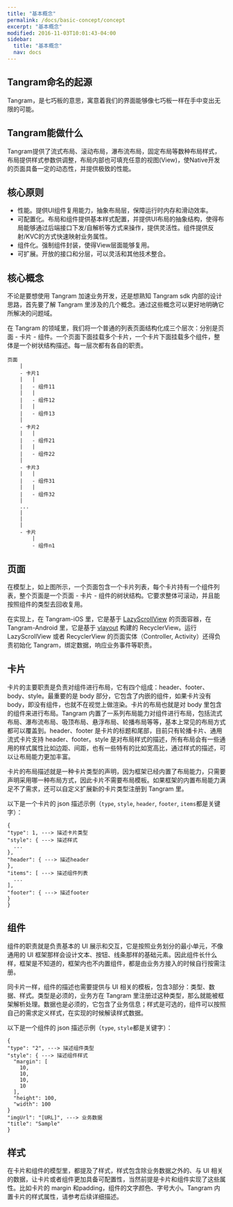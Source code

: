 ```yaml
---
title: "基本概念"
permalink: /docs/basic-concept/concept
excerpt: "基本概念"
modified: 2016-11-03T10:01:43-04:00
sidebar:
  title: "基本概念"
  nav: docs
---
```


## Tangram命名的起源

Tangram，是七巧板的意思，寓意着我们的界面能够像七巧板一样在手中变出无限的可能。

## Tangram能做什么

Tangram提供了流式布局、滚动布局，瀑布流布局，固定布局等数种布局样式，布局提供样式参数供调整，布局内部也可填充任意的视图(View)，使Native开发的页面具备一定的动态性，并提供极致的性能。

## 核心原则

+ 性能。提供UI组件复用能力，抽象布局层，保障运行时内存和滑动效率。
+ 可配置化。布局和组件提供基本样式配置，并提供UI布局的抽象结构，使得布局能够通过后端接口下发/自解析等方式来操作，提供灵活性。组件提供反射/KVC的方式快速映射业务属性。
+ 组件化。强制组件封装，使得View层面能够复用。
+ 可扩展。开放的接口和分层，可以灵活和其他技术整合。

## 核心概念

不论是要想使用 Tangram 加速业务开发，还是想熟知 Tangram sdk 内部的设计思路，首先要了解 Tangram 里涉及的几个概念。通过这些概念可以更好地明确它所解决的问题域。

在 Tangram 的领域里，我们将一个普通的列表页面结构化成三个层次：分别是页面 - 卡片 - 组件。一个页面下面挂载多个卡片，一个卡片下面挂载多个组件，整体是一个树状结构描述。每一层次都有各自的职责。

```
页面
	|
	- 卡片1
	|	|
	|	- 组件11
	|	|
	|	- 组件12
	|	|
	|	- 组件13
	|
	- 卡片2
	|	|
	|	- 组件21
	|	|
	|	- 组件22
	|
	- 卡片3
	|	|
	|	- 组件31
	|	|
	|	- 组件32
	|
	...
	|
	|
	|
	- 卡片 
		|
		- 组件n1
```

## 页面

在模型上，如上图所示，一个页面包含一个卡片列表，每个卡片持有一个组件列表，整个页面是一个页面 - 卡片 - 组件的树状结构。它要求整体可滚动，并且能按照组件的类型去回收复用。

在实现上，在 Tangram-iOS 里，它是基于 [LazyScrollView](https://github.com/alibaba/LazyScrollView) 的页面容器，在 Tangram-Android 里，它是基于 [vlayout](https://github.com/alibaba/vlayout) 构建的 RecyclerView。运行 LazyScrollView 或者 RecyclerView 的页面实体（Controller, Activity）还得负责初始化 Tangram，绑定数据，响应业务事件等职责。

## 卡片

卡片的主要职责是负责对组件进行布局，它有四个组成：header、footer、body、style。最重要的是 body 部分，它包含了内嵌的组件，如果卡片没有 body，即没有组件，也就不在视觉上做渲染。卡片的布局也就是对 body 里包含的组件来进行布局。Tangram 内置了一系列布局能力对组件进行布局，包括流式布局、瀑布流布局、吸顶布局、悬浮布局、轮播布局等等，基本上常见的布局方式都可以覆盖到。header、footer 是卡片的标题和尾部，目前只有轮播卡片、通用流式卡片支持 header、footer。style 是对布局样式的描述，所有布局会有一些通用的样式属性比如边距、间距，也有一些特有的比如宽高比，通过样式的描述，可以让布局能力更加丰富。

卡片的布局描述就是一种卡片类型的声明，因为框架已经内置了布局能力，只需要声明采用哪一种布局方式，因此卡片不需要布局模板。如果框架的内置布局能力满足不了需求，还可以自定义扩展新的卡片类型注册到 Tangram 里。

以下是一个卡片的 json 描述示例（`type`, `style`, `header`, `footer`, `items`都是关键字）：

```
{
"type": 1, ---> 描述卡片类型
"style": { ---> 描述样式
  ...
},
"header": { ---> 描述header
},
"items": [ ---> 描述组件列表
  ...
],
"footer": { ---> 描述footer
}
}
```

## 组件

组件的职责就是负责基本的 UI 展示和交互，它是按照业务划分的最小单元，不像通用的 UI 框架那样会设计文本、按钮、线条那样的基础元素。因此组件长什么样，框架是不知道的，框架内也不内置组件，都是由业务方接入的时候自行按需注册。

同卡片一样，组件的描述也需要提供与 UI 相关的模板，包含3部分：类型、数据、样式。类型是必须的，业务方在 Tangram 里注册过这种类型，那么就能被框架解析处理。数据也是必须的，它包含了业务信息；样式是可选的，组件可以按照自己的需求定义样式，在实现的时候解读样式数据。

以下是一个组件的 json 描述示例（`type`, `style`都是关键字）：

```
{
"type": "2", ---> 描述组件类型
"style": { ---> 描述组件样式
  "margin": [
    10,
    10,
    10,
    10
  ],
  "height": 100,
  "width": 100
}
"imgUrl": "[URL]", ---> 业务数据
"title": "Sample"
}
```

## 样式

在卡片和组件的模型里，都提及了样式，样式包含除业务数据之外的、与 UI 相关的数据，让卡片或者组件更加具备可配置性，当然前提是卡片和组件实现了这些属性。比如卡片的 margin 和padding，组件的文字颜色、字号大小。Tangram 内置卡片的样式属性，请参考后续详细描述。